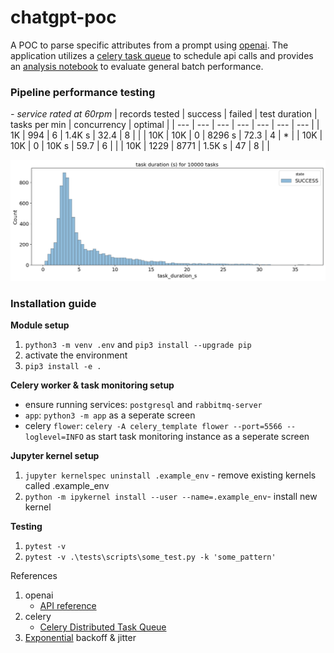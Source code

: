 # chatgpt-poc
A POC to parse specific attributes from a prompt using [openai](https://platform.openai.com/overview). The application utilizes a [celery task queue](https://docs.celeryq.dev/en/stable/) to schedule api calls and provides an [analysis notebook](https://git.zoominfo.com/data-strategy/ChatGPT-POC/blob/go-fast/notebooks/batch_completion_analysis.ipynb) to evaluate general batch performance.

### Pipeline performance testing

*- service rated at 60rpm*
| records tested | success | failed | test duration | tasks per min | concurrency | optimal |
| --- | --- | --- | --- | --- | --- | --- |
| 1K | 994 | 6 | 1.4K s | 32.4 | 8 |  |
| 10K | 10K | 0 | 8296 s | 72.3 | 4 | * |
| 10K | 10K | 0 | 10K s | 59.7 | 6 | |
| 10K | 1229 | 8771 | 1.5K s | 47 | 8 |  |

![task_durations_10k_c4](img/10000prompts_c4.png)


### Installation guide

**Module setup**
1. `python3 -m venv .env` and `pip3 install --upgrade pip` 
2. activate the environment
4. `pip3 install -e .`

**Celery worker & task monitoring setup**
- ensure running services: `postgresql` and `rabbitmq-server`
- `app`: `python3 -m app` as a seperate screen
- celery `flower`: `celery -A celery_template flower --port=5566 --loglevel=INFO` as start task monitoring instance as a seperate screen

**Jupyter kernel setup**
1. `jupyter kernelspec uninstall .example_env` - remove existing kernels called .example_env
2. `python -m ipykernel install --user --name=.example_env`- install new kernel

**Testing**
1. `pytest -v`
2. `pytest -v .\tests\scripts\some_test.py -k 'some_pattern'`

References
1. openai
    - [API reference](https://platform.openai.com/docs/api-reference/completions/create)
2. celery
    - [Celery Distributed Task Queue](https://docs.celeryq.dev/en/stable/)
3. [Exponential](https://aws.amazon.com/blogs/architecture/exponential-backoff-and-jitter/) backoff & jitter
